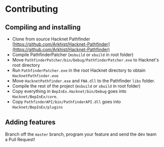 # Contributing

## Compiling and installing

- Clone from source Hacknet Pathfinder [https://github.com/Arkhist/Hacknet-Pathfinder](https://github.com/Arkhist/Hacknet-Pathfinder)
- Compile PathfinderPatcher (`msbuild` or `xbuild` in root folder)
- Move `PathfinderPatcher/bin/Debug/PathfinderPatcher.exe` to Hacknet's root directory
- Run `PathfinderPatcher.exe` in the root Hacknet directory to obtain `HacknetPathfinder.exe`
- Move `HacknetPathfinder.exe` and `FNA.dll` to the Pathfinder `libs` folder.
- Compile the rest of the project (`msbuild` or `xbuild` in root folder)
- Copy everything in `BepInEx.Hacknet/bin/Debug` goes into `Hacknet/BepInEx/core`.
- Copy `PathfinderAPI/bin/PathfinderAPI.dll` goes into `Hacknet/BepInEx/plugins`

## Adding features

Branch off the `master` branch, program your feature and send the dev team a Pull Request!
